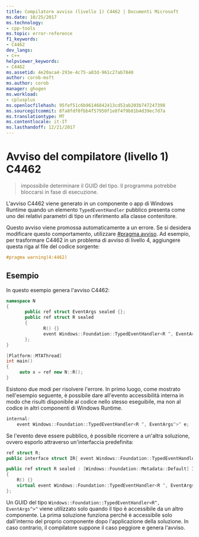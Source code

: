 ```yaml
---
title: Compilatore avviso (livello 1) C4462 | Documenti Microsoft
ms.date: 10/25/2017
ms.technology:
- cpp-tools
ms.topic: error-reference
f1_keywords:
- C4462
dev_langs:
- C++
helpviewer_keywords:
- C4462
ms.assetid: 4e20aca4-293e-4c75-a83d-961c27ab7840
author: corob-msft
ms.author: corob
manager: ghogen
ms.workload:
- cplusplus
ms.openlocfilehash: 95fef51c6b96146842413cd52ab203b747247398
ms.sourcegitcommit: 8fa8fdf0fbb4f57950f1e8f4f9b81b4d39ec7d7a
ms.translationtype: MT
ms.contentlocale: it-IT
ms.lasthandoff: 12/21/2017
---
```

# <a name="compiler-warning-level-1-c4462"></a>Avviso del compilatore (livello 1) C4462

> impossibile determinare il GUID del tipo. Il programma potrebbe bloccarsi in fase di esecuzione.

L'avviso C4462 viene generato in un componente o app di Windows Runtime quando un elemento `TypedEventHandler` pubblico presenta come uno dei relativi parametri di tipo un riferimento alla classe contenitore.

Questo avviso viene promossa automaticamente a un errore. Se si desidera modificare questo comportamento, utilizzare [#pragma avviso](../../preprocessor/warning.md). Ad esempio, per trasformare C4462 in un problema di avviso di livello 4, aggiungere questa riga al file del codice sorgente:

```cpp
#pragma warning(4:4462)
```

## <a name="example"></a>Esempio

In questo esempio genera l'avviso C4462:

```cpp
namespace N
{
       public ref struct EventArgs sealed {};
       public ref struct R sealed
       {
              R() {}
              event Windows::Foundation::TypedEventHandler<R ^, EventArgs^>^ e;
       };
}

[Platform::MTAThread]
int main()
{
     auto x = ref new N::R();
}
```

Esistono due modi per risolvere l'errore. In primo luogo, come mostrato nell'esempio seguente, è possibile dare all'evento accessibilità interna in modo che risulti disponibile al codice nello stesso eseguibile, ma non al codice in altri componenti di Windows Runtime.

```cpp
internal:
    event Windows::Foundation::TypedEventHandler<R ^, EventArgs^>^ e;
```

Se l'evento deve essere pubblico, è possibile ricorrere a un'altra soluzione, ovvero esporlo attraverso un'interfaccia predefinita:

```cpp
ref struct R;
public interface struct IR{ event Windows::Foundation::TypedEventHandler<R ^, EventArgs^>^ e;};

public ref struct R sealed : [Windows::Foundation::Metadata::Default] IR
{
    R() {}
    virtual event Windows::Foundation::TypedEventHandler<R ^, EventArgs^>^ e;
};
```

Un GUID del tipo `Windows::Foundation::TypedEventHandler<R^, EventArgs^>^` viene utilizzato solo quando il tipo è accessibile da un altro componente. La prima soluzione funziona perché è accessibile solo dall'interno del proprio componente dopo l'applicazione della soluzione. In caso contrario, il compilatore suppone il caso peggiore e genera l'avviso.
